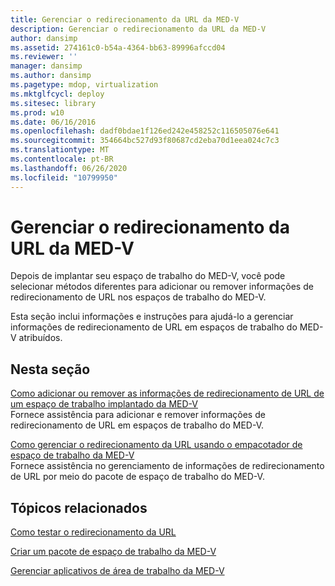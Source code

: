 ```yaml
---
title: Gerenciar o redirecionamento da URL da MED-V
description: Gerenciar o redirecionamento da URL da MED-V
author: dansimp
ms.assetid: 274161c0-b54a-4364-bb63-89996afccd04
ms.reviewer: ''
manager: dansimp
ms.author: dansimp
ms.pagetype: mdop, virtualization
ms.mktglfcycl: deploy
ms.sitesec: library
ms.prod: w10
ms.date: 06/16/2016
ms.openlocfilehash: dadf0bdae1f126ed242e458252c116505076e641
ms.sourcegitcommit: 354664bc527d93f80687cd2eba70d1eea024c7c3
ms.translationtype: MT
ms.contentlocale: pt-BR
ms.lasthandoff: 06/26/2020
ms.locfileid: "10799950"
---
```

# Gerenciar o redirecionamento da URL da MED-V


Depois de implantar seu espaço de trabalho do MED-V, você pode selecionar métodos diferentes para adicionar ou remover informações de redirecionamento de URL nos espaços de trabalho do MED-V.

Esta seção inclui informações e instruções para ajudá-lo a gerenciar informações de redirecionamento de URL em espaços de trabalho do MED-V atribuídos.

## Nesta seção


<a href="" id="how-to-add-or-remove-url-redirection-information-in-a-deployed-med-v-workspace"></a>[Como adicionar ou remover as informações de redirecionamento de URL de um espaço de trabalho implantado da MED-V](how-to-add-or-remove-url-redirection-information-in-a-deployed-med-v-workspace.md)  
Fornece assistência para adicionar e remover informações de redirecionamento de URL em espaços de trabalho do MED-V.

<a href="" id="how-to-manage-url-redirection-by-using-the-med-v-workspace-packager"></a>[Como gerenciar o redirecionamento da URL usando o empacotador de espaço de trabalho da MED-V](how-to-manage-url-redirection-by-using-the-med-v-workspace-packager.md)  
Fornece assistência no gerenciamento de informações de redirecionamento de URL por meio do pacote de espaço de trabalho do MED-V.

## Tópicos relacionados


[Como testar o redirecionamento da URL](how-to-test-url-redirection.md)

[Criar um pacote de espaço de trabalho da MED-V](create-a-med-v-workspace-package.md)

[Gerenciar aplicativos de área de trabalho da MED-V](manage-med-v-workspace-applications.md)

 

 





